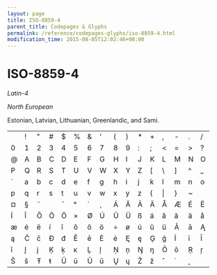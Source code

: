 ```yaml
---
layout: page
title: ISO-8859-4
parent_title: Codepages & Glyphs
permalink: /reference/codepages-glyphs/iso-8859-4.html
modification_time: 2015-08-05T12:02:46+00:00
---
```


# ISO-8859-4

<i>Latin-4</i>

<i>North European</i>

Estonian, Latvian, Lithuanian, Greenlandic, and Sami.

<table class="table"><tbody>
<tr>
<td>&nbsp;</td>
<td>!</td>
<td>"</td>
<td>#</td>
<td>$</td>
<td>%</td>
<td>&amp; 

</td>
<td>'</td>
<td>(</td>
<td>)</td>
<td>*</td>
<td>+</td>
<td>,</td>
<td>-</td>
<td>.</td>
<td>/</td>
</tr>
<tr>
<td>0</td>
<td>1</td>
<td>2</td>
<td>3</td>
<td>4</td>
<td>5</td>
<td>6</td>
<td>7</td>
<td>8</td>
<td>9</td>
<td>:</td>
<td>;</td>
<td>&lt;</td>
<td>=</td>
<td>&gt;</td>
<td>?</td>
</tr>
<tr>
<td>@</td>
<td>A</td>
<td>B</td>
<td>C</td>
<td>D</td>
<td>E</td>
<td>F</td>
<td>G</td>
<td>H</td>
<td>I</td>
<td>J</td>
<td>K</td>
<td>L</td>
<td>M</td>
<td>N</td>
<td>O</td>
</tr>
<tr>
<td>P</td>
<td>Q</td>
<td>R</td>
<td>S</td>
<td>T</td>
<td>U</td>
<td>V</td>
<td>W</td>
<td>X</td>
<td>Y</td>
<td>Z</td>
<td>[</td>
<td>\</td>
<td>]</td>
<td>^</td>
<td>_</td>
</tr>
<tr>
<td>`</td>
<td>a</td>
<td>b</td>
<td>c</td>
<td>d</td>
<td>e</td>
<td>f</td>
<td>g</td>
<td>h</td>
<td>i</td>
<td>j</td>
<td>k</td>
<td>l</td>
<td>m</td>
<td>n</td>
<td>o</td>
</tr>
<tr>
<td>p</td>
<td>q</td>
<td>r</td>
<td>s</td>
<td>t</td>
<td>u</td>
<td>v</td>
<td>w</td>
<td>x</td>
<td>y</td>
<td>z</td>
<td>{</td>
<td>|</td>
<td>}</td>
<td>~</td>
<td>&nbsp;</td>
</tr>
<tr>
<td>¤</td>
<td>§</td>
<td>¨</td>
<td>­</td>
<td>¯</td>
<td>°</td>
<td>´</td>
<td>¸</td>
<td>Á</td>
<td>Â</td>
<td>Ã</td>
<td>Ä</td>
<td>Å</td>
<td>Æ</td>
<td>É</td>
<td>Ë</td>
</tr>
<tr>
<td>Í</td>
<td>Î</td>
<td>Ô</td>
<td>Õ</td>
<td>Ö</td>
<td>×</td>
<td>Ø</td>
<td>Ú</td>
<td>Û</td>
<td>Ü</td>
<td>ß</td>
<td>á</td>
<td>â</td>
<td>ã</td>
<td>ä</td>
<td>å</td>
</tr>
<tr>
<td>æ</td>
<td>é</td>
<td>ë</td>
<td>í</td>
<td>î</td>
<td>ô</td>
<td>õ</td>
<td>ö</td>
<td>÷</td>
<td>ø</td>
<td>ú</td>
<td>û</td>
<td>ü</td>
<td>Ā</td>
<td>ā</td>
<td>Ą</td>
</tr>
<tr>
<td>ą</td>
<td>Č</td>
<td>č</td>
<td>Đ</td>
<td>đ</td>
<td>Ē</td>
<td>ē</td>
<td>Ė</td>
<td>ė</td>
<td>Ę</td>
<td>ę</td>
<td>Ģ</td>
<td>ģ</td>
<td>Ĩ</td>
<td>ĩ</td>
<td>Ī</td>
</tr>
<tr>
<td>ī</td>
<td>Į</td>
<td>į</td>
<td>Ķ</td>
<td>ķ</td>
<td>ĸ</td>
<td>Ļ</td>
<td>ļ</td>
<td>Ņ</td>
<td>ņ</td>
<td>Ŋ</td>
<td>ŋ</td>
<td>Ō</td>
<td>ō</td>
<td>Ŗ</td>
<td>ŗ</td>
</tr>
<tr>
<td>Š</td>
<td>š</td>
<td>Ŧ</td>
<td>ŧ</td>
<td>Ũ</td>
<td>ũ</td>
<td>Ū</td>
<td>ū</td>
<td>Ų</td>
<td>ų</td>
<td>Ž</td>
<td>ž</td>
<td>ˇ</td>
<td>˙</td>
<td>˛</td>
</tr>
</tbody></table>

